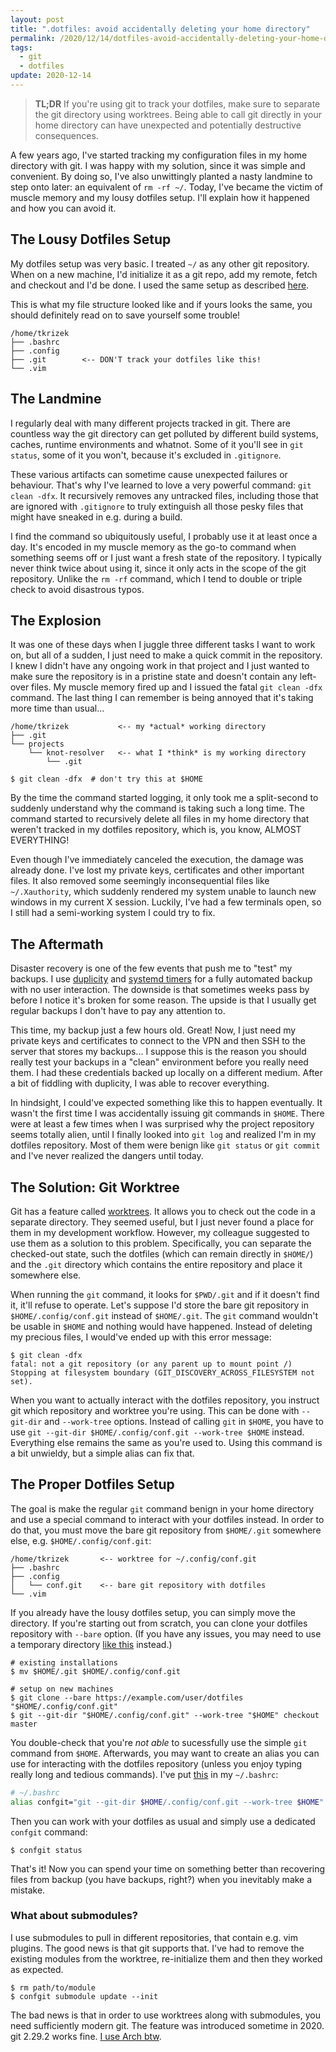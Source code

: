 ```yaml
---
layout: post
title: ".dotfiles: avoid accidentally deleting your home directory"
permalink: /2020/12/14/dotfiles-avoid-accidentally-deleting-your-home-directory/
tags:
  - git
  - dotfiles
update: 2020-12-14
---
```


> **TL;DR** If you're using git to track your dotfiles, make sure to separate
> the git directory using worktrees. Being able to call git directly in your
> home directory can have unexpected and potentially destructive consequences.

A few years ago, I've started tracking my configuration files in my home
directory with git. I was happy with my solution, since it was simple and
convenient. By doing so, I've also unwittingly planted a nasty landmine to step
onto later: an equivalent of `rm -rf ~/`. Today, I've became the victim of muscle
memory and my lousy dotfiles setup. I'll explain how it happened and how you
can avoid it.

## The Lousy Dotfiles Setup

My dotfiles setup was very basic. I treated `~/` as any other git repository. When on a
new machine, I'd initialize it as a git repo, add my remote, fetch and checkout
and I'd be done. I used the same setup as described
[here](https://drewdevault.com/2019/12/30/dotfiles.html).

This is what my file structure looked like and if yours looks the same, you
should definitely read on to save yourself some trouble!

```
/home/tkrizek
├── .bashrc
├── .config
├── .git        <-- DON'T track your dotfiles like this!
└── .vim
```

## The Landmine

I regularly deal with many different projects tracked in git. There are
countless way the git directory can get polluted by different build systems,
caches, runtime environments and whatnot. Some of it you'll see in `git
status`, some of it you won't, because it's excluded in `.gitignore`.

These various artifacts can sometime cause unexpected failures or behaviour.
That's why I've learned to love a very powerful command: `git clean -dfx`. It
recursively removes any untracked files, including those that are ignored with
`.gitignore` to truly extinguish all those pesky files that might have sneaked
in e.g. during a build.

I find the command so ubiquitously useful, I probably use it at least once a
day. It's encoded in my muscle memory as the go-to command when something seems
off or I just want a fresh state of the repository. I typically never think
twice about using it, since it only acts in the scope of the git repository.
Unlike the `rm -rf` command, which I tend to double or triple check to avoid
disastrous typos.

## The Explosion

It was one of these days when I juggle three different tasks I want to work on,
but all of a sudden, I just need to make a quick commit in the repository. I
knew I didn't have any ongoing work in that project and I just wanted to make
sure the repository is in a pristine state and doesn't contain any left-over
files. My muscle memory fired up and I issued the fatal `git clean -dfx`
command. The last thing I can remember is being annoyed that it's taking more
time than usual...

```console
/home/tkrizek           <-- my *actual* working directory
├── .git
└── projects
    └── knot-resolver   <-- what I *think* is my working directory
        └── .git

$ git clean -dfx  # don't try this at $HOME
```

By the time the command started logging, it only took me a split-second to
suddenly understand why the command is taking such a long time. The command
started to recursively delete all files in my home directory that weren't
tracked in my dotfiles repository, which is, you know, ALMOST EVERYTHING!

Even though I've immediately canceled the execution, the damage was already
done. I've lost my private keys, certificates and other important
files. It also removed some seemingly inconsequential files like
`~/.Xauthority`, which suddenly rendered my system unable to launch new
windows in my current X session. Luckily, I've had a few terminals open, so I
still had a semi-working system I could try to fix.

## The Aftermath

Disaster recovery is one of the few events that push me to "test" my backups. I
use [duplicity](http://duplicity.nongnu.org/) and [systemd
timers](https://wiki.archlinux.org/index.php/Systemd/Timers) for a fully
automated backup with no user interaction. The downside is that sometimes
weeks pass by before I notice it's broken for some reason. The upside is that I
usually get regular backups I don't have to pay any attention to.

This time, my backup just a few hours old. Great! Now, I just need my private
keys and certificates to connect to the VPN and then SSH to the server that
stores my backups... I suppose this is the reason you should really test your
backups in a "clean" environment before you really need them. I had these
credentials backed up locally on a different medium. After a bit of fiddling
with duplicity, I was able to recover everything.

In hindsight, I could've expected something like this to happen eventually. It
wasn't the first time I was accidentally issuing git commands in `$HOME`. There
were at least a few times when I was surprised why the project repository seems
totally alien, until I finally looked into `git log` and realized I'm
in my dotfiles repository. Most of them were benign like `git status` or `git
commit` and I've never realized the dangers until today.

## The Solution: Git Worktree

Git has a feature called
[worktrees](https://schustudios.com/blog/git-worktree). It allows you to check
out the code in a separate directory. They seemed useful, but I just never
found a place for them in my development workflow. However, my colleague
suggested to use them as a solution to this problem. Specifically, you can
separate the checked-out state, such the dotfiles (which can remain directly in
`$HOME/`) and the `.git` directory which contains the entire repository and
place it somewhere else.

When running the `git` command, it looks for `$PWD/.git` and if it doesn't find
it, it'll refuse to operate. Let's suppose I'd store the bare git repository in
`$HOME/.config/conf.git` instead of `$HOME/.git`.  The `git` command wouldn't
be usable in `$HOME` and nothing would have happened. Instead of deleting my
precious files, I would've ended up with this error message:

```console
$ git clean -dfx
fatal: not a git repository (or any parent up to mount point /)
Stopping at filesystem boundary (GIT_DISCOVERY_ACROSS_FILESYSTEM not set).
```

When you want to actually interact with the dotfiles repository, you instruct
git which repository and worktree you're using. This can be done with
`--git-dir` and `--work-tree` options. Instead of calling `git` in `$HOME`, you
have to use `git --git-dir $HOME/.config/conf.git --work-tree $HOME` instead.
Everything else remains the same as you're used to. Using this command is a bit
unwieldy, but a simple alias can fix that.

## The Proper Dotfiles Setup

The goal is make the regular `git` command benign in your home directory and
use a special command to interact with your dotfiles instead. In order to do
that, you must move the bare git repository from `$HOME/.git` somewhere else,
e.g. `$HOME/.config/conf.git`:

```
/home/tkrizek       <-- worktree for ~/.config/conf.git
├── .bashrc
├── .config
│   └── conf.git    <-- bare git repository with dotfiles
└── .vim
```

If you already have the lousy dotfiles setup, you can simply move the
directory. If you're starting out from scratch, you can clone your dotfiles
repository with `--bare` option. (If you have any issues, you may need to use a
temporary directory [like this](https://news.ycombinator.com/item?id=11079145)
instead.)

```console
# existing installations
$ mv $HOME/.git $HOME/.config/conf.git

# setup on new machines
$ git clone --bare https://example.com/user/dotfiles "$HOME/.config/conf.git"
$ git --git-dir "$HOME/.config/conf.git" --work-tree "$HOME" checkout master
```

You double-check that you're *not able* to sucessfully use the simple `git`
command from `$HOME`. Afterwards, you may want to create an alias you can use
for interacting with the dotfiles repository (unless you enjoy typing really
long and tedious commands).  I've put
[this](https://github.com/tomaskrizek/dotfiles/commit/2949613716363ae342ccde289128590d25b02768)
in my `~/.bashrc`:

```bash
# ~/.bashrc
alias confgit="git --git-dir $HOME/.config/conf.git --work-tree $HOME"
```

Then you can work with your dotfiles as usual and simply use a dedicated
`confgit` command:

```console
$ confgit status
```

That's it! Now you can spend your time on something better than recovering
files from backup (you have backups, right?) when you inevitably make a
mistake.

### What about submodules?

I use submodules to pull in different repositories, that contain e.g. vim
plugins. The good news is that git supports that. I've had to remove the
existing modules from the worktree, re-initialize them and then they worked as
expected.

```console
$ rm path/to/module
$ confgit submodule update --init
```

The bad news is that in order to use worktrees along with submodules, you need
sufficiently modern git. The feature was introduced sometime in 2020.  git
2.29.2 works fine. [I use Arch
btw](https://justin.duch.me/post/i_use_arch_btw/).
